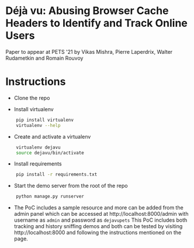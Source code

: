 
# Déjà vu: Abusing Browser Cache Headers to Identify and Track Online Users
Paper to appear at PETS '21 by Vikas Mishra, Pierre Laperdrix, Walter Rudametkin and Romain Rouvoy

# Instructions
- Clone the repo

- Install virtualenv
```bash
    pip install virtualenv
    virtualenv --help
```
    
- Create and activate a virtualenv
```bash
	virtualenv dejavu
	source dejavu/bin/activate
```

- Install requirements
```bash
	pip install -r requirements.txt
```

-  Start the demo server from the root of the repo
```bash
	python manage.py runserver
```
- The PoC includes a sample resource and more can be added from the admin panel which can be accessed at http://localhost:8000/admin with username as `admin` and password as `dejavupets`
This PoC includes both tracking and history sniffing demos and both can be tested by visiting
http://localhost:8000 and following the instructions mentioned on the page.



